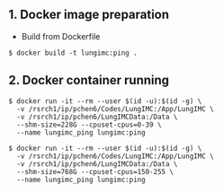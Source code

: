 ## 1. Docker image preparation
* Build from Dockerfile
```
$ docker build -t lungimc:ping .
```

## 2. Docker container running
```172.30.205.56
$ docker run -it --rm --user $(id -u):$(id -g) \
  -v /rsrch1/ip/pchen6/Codes/LungIMC:/App/LungIMC \
  -v /rsrch1/ip/pchen6/LungIMCData:/Data \
  --shm-size=228G --cpuset-cpus=0-39 \
  --name lungimc_ping lungimc:ping
```
```172.30.205.155
$ docker run -it --rm --user $(id -u):$(id -g) \
  -v /rsrch1/ip/pchen6/Codes/LungIMC:/App/LungIMC \
  -v /rsrch1/ip/pchen6/LungIMCData:/Data \
  --shm-size=768G --cpuset-cpus=150-255 \
  --name lungimc_ping lungimc:ping
```

